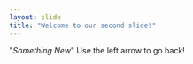 ```yaml
---
layout: slide
title: "Welcome to our second slide!"
---
```

"*Something New*"
Use the left arrow to go back!
